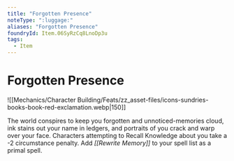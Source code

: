 ```yaml
---
title: "Forgotten Presence"
noteType: ":luggage:"
aliases: "Forgotten Presence"
foundryId: Item.06SyRzCq8LnoDp3u
tags:
  - Item
---
```


# Forgotten Presence
![[Mechanics/Character Building/Feats/zz_asset-files/icons-sundries-books-book-red-exclamation.webp|150]]

The world conspires to keep you forgotten and unnoticed-memories cloud, ink stains out your name in ledgers, and portraits of you crack and warp over your face. Characters attempting to Recall Knowledge about you take a -2 circumstance penalty. Add _[[Rewrite Memory]]_ to your spell list as a primal spell.
